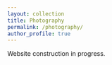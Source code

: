 ```yaml
---
layout: collection
title: Photography
permalink: /photography/
author_profile: true
---
```


Website construction in progress.
